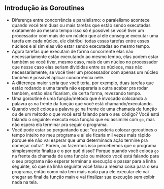 ## Introdução às Goroutines
* Diferença entre concorrência e paralelismo: o paralelismo acontece quando você tem duas ou mais tarefas que estão sendo
executadas exatamente ao mesmo tempo isso só é possível se você tiver um processador com mais de um núcleo que aí ele
consegue executar uma tarefa em cada núcleo, ele distribui todas essas tarefas entre esses núcleos e aí sim elas vão estar
sendo executadas ao mesmo tempo.
* Agora tarefas que executam de forma concorrente elas não necessariamente estão executando ao mesmo tempo, elas podem estar
também se você tiver, mesmo caso, mais de um núcleo no processador que nesse caso elas seriam divididas entre os núcleos, mas
não necessariamente, se você tiver um processador com apenas um núcleo também é possível aplicar concorrência nele.
* A diferença maior seria que você teria, por exemplo, duas tarefas que estão rodando e uma tarefa não esperaria a outra acabar
pra rodar também, então elas ficariam, de certa forma, revezando tempo.
* Uma goroutine é uma função/método que é invocado colocando a palavra `go` na frente da função que você está chamando/executando.
* Quando você coloca a palavra `go` na frente de uma chamada de função ou de um método o que você está falando para o seu código?
Você está falando o seguinte: executa essa função que eu assimilei com `go`, mas não espera ela terminar pra seguir o programa.
* Você pode estar se perguntando que: "eu poderia colocar goroutines o tempo inteiro no meu programa e aí ele ficaria mil vezes
mais rápido porque ele não vai esperar que uma determinada ação termine pra começar outra". Porém, ao fazermos isso percebemos que
o programa simplesmente finaliza e o por quê disso? Porque quando você coloca `go` na frente da chamada de uma função ou método você
está falando para o seu programa não esperar terminar a execução e passar para a linha seguinte, só que na linha seguinte você falou
a mesma coisa para o seu programa, então como não tem mais nada para ele executar ele vai chegar ao final da função main e vai 
finalizar sua execução sem exibir nada na tela.